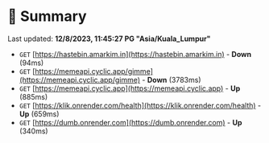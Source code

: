 # 📖 Summary
Last updated: **12/8/2023, 11:45:27 PG "Asia/Kuala_Lumpur"**

- `GET` [https://hastebin.amarkim.in](https://hastebin.amarkim.in) - **Down** (94ms)
- `GET` [https://memeapi.cyclic.app/gimme](https://memeapi.cyclic.app/gimme) - **Down** (3783ms)
- `GET` [https://memeapi.cyclic.app](https://memeapi.cyclic.app) - **Up** (885ms)
- `GET` [https://klik.onrender.com/health](https://klik.onrender.com/health) - **Up** (659ms)
- `GET` [https://dumb.onrender.com](https://dumb.onrender.com) - **Up** (340ms)
